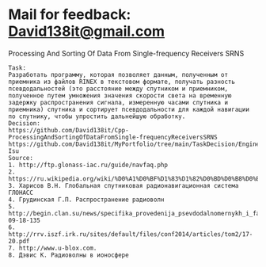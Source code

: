 # Mail for feedback: David138it@gmail.com

Processing And Sorting Of Data From Single-frequency Receivers SRNS
    
    Task:
    Разработать программу, которая позволяет данным, полученным от приемника из файлов RINEX в текстовом формате, получать разность псевдодальностей (это расстояние между спутником и приемником, полученное путем умножения значения скорости света на временную задержку распространения сигнала, измеренную часами спутника и приемника) спутника и сортирует псевдодальности для каждой навигации по спутнику, чтобы упростить дальнейшую обработку. 
    Decision:
    https://github.com/David138it/Cpp-ProcessingAndSortingOfDataFromSingle-frequencyReceiversSRNS
    https://github.com/David138it/MyPortfolio/tree/main/TaskDecision/Engineer-Isu
    Source:
    1. http://ftp.glonass-iac.ru/guide/navfaq.php
    2. https://ru.wikipedia.org/wiki/%D0%A1%D0%BF%D1%83%D1%82%D0%BD%D0%B8%D0%BA%D0%BE%D0%B2%D0%B0%D1%8F_%D1%81%D0%B8%D1%81%D1%82%D0%B5%D0%BC%D0%B0_%D0%BD%D0%B0%D0%B2%D0%B8%D0%B3%D0%B0%D1%86%D0%B8%D0%B8
    3. Харисов В.Н. Глобальная спутниковая радионавигационная система ГЛОНАСС
    4. Грудинская Г.П. Распространение радиоволн
    5. http://begin.clan.su/news/specifika_provedenija_psevdodalnomernykh_i_fazov/2013-09-18-135
    6. http://rrv.iszf.irk.ru/sites/default/files/conf2014/articles/tom2/17-20.pdf
    7. http://www.u-blox.com.
    8. Дэвис К. Радиоволны в ионосфере